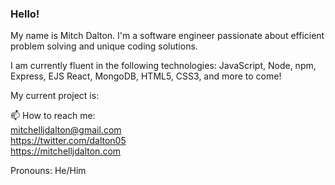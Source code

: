 ### Hello!

My name is Mitch Dalton. I'm a software engineer passionate about efficient problem solving and unique coding solutions. 

I am currently fluent in the following technologies:
JavaScript, Node, npm, Express, EJS React, MongoDB, HTML5, CSS3, and more to come!

My current project is:

📫 How to reach me:  
<mitchelljdalton@gmail.com>  
<https://twitter.com/dalton05>  
<https://mitchelljdalton.com>

Pronouns:
He/Him  


<!--
**codebymatthew/codebymatthew** is a ✨ _special_ ✨ repository because its `README.md` (this file) appears on your GitHub profile.

Here are some ideas to get you started:

- 🔭 I’m currently working on ...
- 🌱 I’m currently learning ...
- 👯 I’m looking to collaborate on ...
- 🤔 I’m looking for help with ...
- 💬 Ask me about ...
- 📫 How to reach me: ...
- 😄 Pronouns: ...
- ⚡ Fun fact: ...
-->
